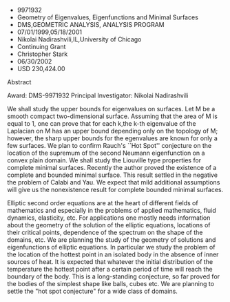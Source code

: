
* 9971932
* Geometry of Eigenvalues, Eigenfunctions and Minimal Surfaces
* DMS,GEOMETRIC ANALYSIS, ANALYSIS PROGRAM
* 07/01/1999,05/18/2001
* Nikolai Nadirashvili,IL,University of Chicago
* Continuing Grant
* Christopher Stark
* 06/30/2002
* USD 230,424.00

Abstract

Award: DMS-9971932 Principal Investigator: Nikolai Nadirashvili

We shall study the upper bounds for eigenvalues on surfaces. Let M be a smooth
compact two-dimensional surface. Assuming that the area of M is equal to 1, one
can prove that for each k,the k-th eigenvalue of the Laplacian on M has an upper
bound depending only on the topology of M; however, the sharp upper bounds for
the egenvalues are known for only a few surfaces. We plan to confirm Rauch's
``Hot Spot'' conjecture on the location of the supremum of the second Neumann
eigenfunction on a convex plain domain. We shall study the Liouville type
properties for complete minimal surfaces. Recently the author proved the
existence of a complete and bounded minimal surface. This result settled in the
negative the problem of Calabi and Yau. We expect that mild additional
assumptions will give us the nonexistence result for complete bounded minimal
surfaces.

Elliptic second order equations are at the heart of different fields of
mathematics and especially in the problems of applied mathematics, fluid
dynamics, elasticity, etc. For applications one mostly needs information about
the geometry of the solution of the elliptic equations, locations of their
critical points, dependence of the spectrum on the shape of the domains, etc. We
are planning the study of the geometry of solutions and eigenfunctions of
elliptic equations. In particular we study the problem of the location of the
hottest point in an isolated body in the absence of inner sources of heat. It is
expected that whatever the initial distribution of the temperature the hottest
point after a certain period of time will reach the boundary of the body. This
is a long-standing conjecture, so far proved for the bodies of the simplest
shape like balls, cubes etc. We are planning to settle the "hot spot conjecture"
for a wide class of domains.
